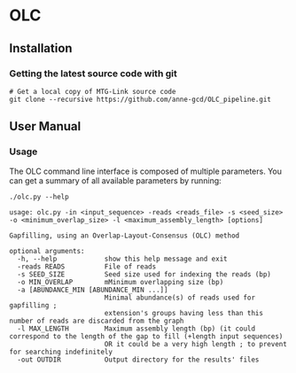 # OLC

## Installation


### Getting the latest source code with git

```
# Get a local copy of MTG-Link source code
git clone --recursive https://github.com/anne-gcd/OLC_pipeline.git
```


## User Manual

### Usage

The OLC command line interface is composed of multiple parameters. You can get a summary of all available parameters by running:
```
./olc.py --help

usage: olc.py -in <input_sequence> -reads <reads_file> -s <seed_size> -o <minimum_overlap_size> -l <maximum_assembly_length> [options]
                                
Gapfilling, using an Overlap-Layout-Consensus (OLC) method

optional arguments:
  -h, --help            show this help message and exit
  -reads READS          File of reads
  -s SEED_SIZE          Seed size used for indexing the reads (bp)
  -o MIN_OVERLAP        mMinimum overlapping size (bp)
  -a [ABUNDANCE_MIN [ABUNDANCE_MIN ...]]
                        Minimal abundance(s) of reads used for gapfilling ; 
                        extension's groups having less than this number of reads are discarded from the graph
  -l MAX_LENGTH         Maximum assembly length (bp) (it could correspond to the length of the gap to fill (+length input sequences)
                        OR it could be a very high length ; to prevent for searching indefinitely
  -out OUTDIR           Output directory for the results' files

```



